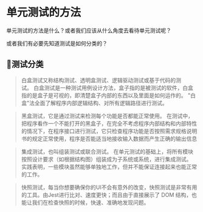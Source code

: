# 单元测试的方法

单元测试的方法是什么？或者我们应该从什么角度去看待单元测试呢？

或者我们有必要先知道测试是如何分类的？


## 📖测试分类

> 白盒测试又称结构测试、透明盒测试、逻辑驱动测试或基于代码的测试。 白盒测试是一种测试用例设计方法，盒子指的是被测试的软件，白盒指的是盒子是可视的，即清楚盒子内部的东西以及里面是如何运作的。 "白盒"法全面了解程序内部逻辑结构、对所有逻辑路径进行测试。

> 黑盒测试，它是通过测试来检测每个功能是否都能正常使用。 在测试中，把程序看作一个不能打开的黑盒子，在完全不考虑程序内部结构和内部特性的情况下，在程序接口进行测试，它只检查程序功能是否按照需求规格说明书的规定正常使用，程序是否能适当地接收输入数据而产生正确的输出信息

> 集成测试，也叫组装测试或联合测试。 在单元测试的基础上，将所有模块按照设计要求（如根据结构图）组装成为子系统或系统，进行集成测试。 实践表明，一些模块虽然能够单独地工作，但并不能保证连接起来也能正常的工作。

> 快照测试，每当你想要确保你的UI不会有意外的改变，快照测试是非常有用的工具。由Jest进行比对、速度更快；而且由于直接展示了 DOM 结构，也能让我们在检查快照的时候，快速、准确地发现问题。

